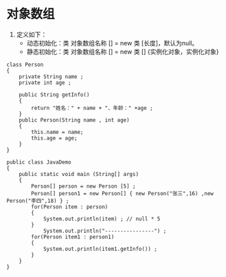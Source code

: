 # 对象数组
1. 定义如下：
    - 动态初始化：类 对象数组名称 [] = new 类 [长度]，默认为null。
    - 静态初始化：类 对象数组名称 [] = new 类 [] {实例化对象，实例化对象}
```
class Person
{
	private String name ;
	private int age ;

	public String getInfo()
	{
		return "姓名：" + name + "、年龄：" +age ;
	}
	public Person(String name , int age)
	{
		this.name = name;
		this.age = age;
	}
}

public class JavaDemo
{
	public static void main (String[] args)
	{
		Person[] person = new Person [5] ;
		Person[] person1 = new Person[] { new Person("张三",16) ,new Person("李四",18) } ;
		for(Person item : person)
		{
			System.out.println(item) ; // null * 5
		}
			System.out.println("----------------") ; 
		for(Person item1 : person1)
		{
			System.out.println(item1.getInfo()) ; 
		}
	}
}
```
